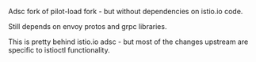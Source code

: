 Adsc fork of pilot-load fork - but without dependencies on istio.io code. 

Still depends on envoy protos and grpc libraries.

This is pretty behind istio.io adsc - but most of the changes upstream are specific to istioctl functionality.
